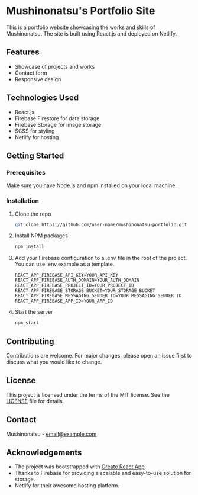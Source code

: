 # Mushinonatsu's Portfolio Site

This is a portfolio website showcasing the works and skills of Mushinonatsu. The site is built using React.js and deployed on Netlify.

## Features
- Showcase of projects and works
- Contact form
- Responsive design

## Technologies Used
- React.js
- Firebase Firestore for data storage
- Firebase Storage for image storage
- SCSS for styling
- Netlify for hosting

## Getting Started

### Prerequisites
Make sure you have Node.js and npm installed on your local machine.

### Installation
1. Clone the repo
    ```bash
    git clone https://github.com/user-name/mushinonatsu-portfolio.git
    ```

2. Install NPM packages
    ```bash
    npm install
    ```

3. Add your Firebase configuration to a .env file in the root of the project. You can use .env.example as a template.
    ```
    REACT_APP_FIREBASE_API_KEY=YOUR_API_KEY
    REACT_APP_FIREBASE_AUTH_DOMAIN=YOUR_AUTH_DOMAIN
    REACT_APP_FIREBASE_PROJECT_ID=YOUR_PROJECT_ID
    REACT_APP_FIREBASE_STORAGE_BUCKET=YOUR_STORAGE_BUCKET
    REACT_APP_FIREBASE_MESSAGING_SENDER_ID=YOUR_MESSAGING_SENDER_ID
    REACT_APP_FIREBASE_APP_ID=YOUR_APP_ID
    ```

4. Start the server
    ```bash
    npm start
    ```

## Contributing
Contributions are welcome. For major changes, please open an issue first to discuss what you would like to change.

## License
This project is licensed under the terms of the MIT license. See the [LICENSE](LICENSE) file for details.

## Contact
Mushinonatsu - email@example.com

## Acknowledgements
- The project was bootstrapped with [Create React App](https://github.com/facebook/create-react-app).
- Thanks to Firebase for providing a scalable and easy-to-use solution for storage.
- Netlify for their awesome hosting platform.
